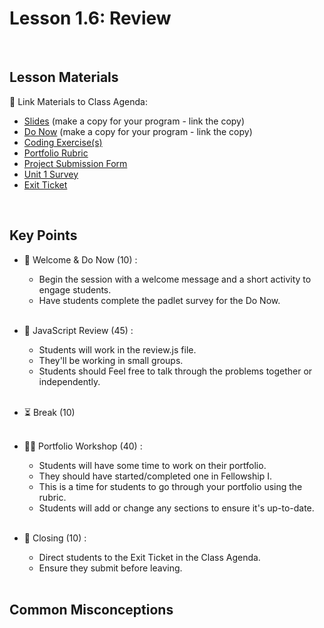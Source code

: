 # Lesson 1.6: Review

<br>

## Lesson Materials

📖 Link Materials to Class Agenda:
- [Slides](https://docs.google.com/presentation/d/1qRI04VC0FxfIKKd8r7bavMf9lB5ftfsdruLHR5P0s8s/edit?usp=sharing) (make a copy for your program - link the copy)
- [Do Now](https://codenation.padlet.org/mikahughes/make-a-copy-flw2-unit-1-temp-check-zsw7wy8bkhia2oth) (make a copy for your program - link the copy)
- [Coding Exercise(s)](https://github.com/itscodenation/flw2-u1l6-23-24-student-exercises)
- [Portfolio Rubric](https://docs.google.com/document/d/1OJXGhIK65V18QT9YfYc7OtGi3gcwb3r-2PwhSqPRCVw/edit?usp=sharing)
- [Project Submission Form](https://forms.gle/5BQLyaNjbMnQd1du9)
- [Unit 1 Survey](https://forms.gle/J1xtiAcfDSt24FkU8)
- [Exit Ticket](https://forms.gle/CPrmJxRwkHTeB9gz9)

<br>

## Key Points

- 👋 Welcome & Do Now (10) :
    - Begin the session with a welcome message and a short activity to engage students.
    - Have students complete the padlet survey for the Do Now.<br><br>

- 🔄 JavaScript Review (45) :
    - Students will work in the review.js file.
    - They'll be working in small groups. 
    - Students should Feel free to talk through the problems together or independently.<br><br>

- ⏳ Break (10)<br><br>

- 👩‍💻 Portfolio Workshop (40) :
    - Students will have some time to work on their portfolio.
    - They should have started/completed one in Fellowship I.
    - This is a time for students to go through your portfolio using the rubric.
    - Students will add or change any sections to ensure it's up-to-date.<br><br>

- 👋 Closing (10) :
    - Direct students to the Exit Ticket in the Class Agenda.
    - Ensure they submit before leaving.<br><br>


## Common Misconceptions
